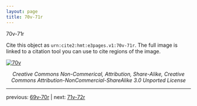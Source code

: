 ```yaml
---
layout: page
title: 70v-71r
---
```


70v-71r

Cite this object as `urn:cite2:hmt:e3pages.v1:70v-71r`.  The full image is linked to a citation tool you can use to cite regions of the image.

[![70v](http://www.homermultitext.org/iipsrv?IIIF=/project/homer/pyramidal/deepzoom/hmt/e3bifolio/v1/E3_70v_71r.tif/full/800,/0/default.jpg)](http://www.homermultitext.org/ict2/?urn=urn:cite2:hmt:e3bifolio.v1:E3_70v_71r) 

<p style="text-align: center; font-style: italic;">Creative Commons Non-Commerical, Attribution, Share-Alike, Creative Commons Attribution-NonCommercial-ShareAlike 3.0 Unported License</p>

---

previous: [69v-70r](../69v-70r/) | next: [71v-72r](../71v-72r/)